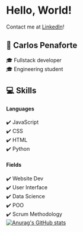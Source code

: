 # Hello, World!
Contact me at [LinkedIn](https://www.linkedin.com/in/carlos-penaforte-5798ab)!
## :raising_hand: Carlos Penaforte
 :mortar_board: Fullstack developer    
 :mortar_board: Engineering student     
## :computer: Skills
 #### Languages
 :heavy_check_mark: JavaScript   
 :heavy_check_mark: CSS   
 :heavy_check_mark: HTML   
 :heavy_check_mark: Python     
 #### Fields
 :heavy_check_mark: Website Dev    
 :heavy_check_mark: User Interface    
 :heavy_check_mark: Data Science     
 :heavy_check_mark: POO    
 :heavy_check_mark: Scrum Methodology     
[![Anurag's GitHub stats](https://github-readme-stats.vercel.app/api?username=CarlosPenaforte)](https://github.com/anuraghazra/github-readme-stats)

<!---
CarlosPenaforte/CarlosPenaforte is a ✨ special ✨ repository because its `README.md` (this file) appears on your GitHub profile.
You can click the Preview link to take a look at your changes.
--->
